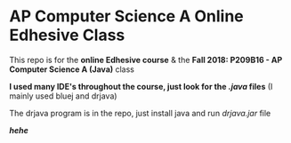 # AP Computer Science A Online Edhesive Class
This repo is for the **online Edhesive course** & the **Fall 2018: P209B16 - AP Computer Science A (Java)** class  
  
**I used many IDE's throughout the course, just look for the _.java_ files** (I mainly used bluej and drjava)  
  
The drjava program is in the repo, just install java and run _drjava.jar_ file  
  
***hehe***  
